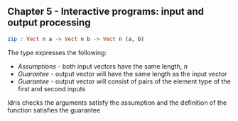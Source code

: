 ## Chapter 5 - Interactive programs: input and output processing

```idris
zip : Vect n a -> Vect n b -> Vect n (a, b)
```

The type expresses the following:
- _Assumptions_ - both input vectors have the same length, _n_
- _Guarantee_ - output vector will have the same length as the input vector
- _Guarantee_ - output vector will consist of pairs of the element type of the first and second inputs

Idris checks the arguments satisfy the assumption and the definition of the function satisfies the guarantee


